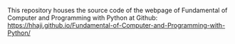 This repository houses the source code of the webpage of Fundamental of Computer and Programming with Python at Github: 
https://hhaji.github.io/Fundamental-of-Computer-and-Programming-with-Python/

